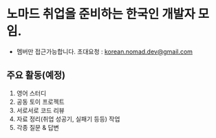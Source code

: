 # 노마드 취업을 준비하는 한국인 개발자 모임.

* 멤버만 접근가능합니다. 초대요청 : korean.nomad.dev@gmail.com
  
## 주요 활동(예정)

1. 영어 스터디
2. 공동 토이 프로젝트
3. 서로서로 코드 리뷰
4. 자료 정리(취업 성공기, 실패기 등등) 작업
5. 각종 질문 & 답변
